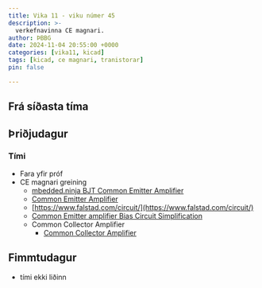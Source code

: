 ```yaml
---
title: Vika 11 - viku númer 45
description: >-
  verkefnavinna CE magnari.
author: ÞBBG
date: 2024-11-04 20:55:00 +0000
categories: [vika11, kicad]
tags: [kicad, ce magnari, tranistorar]
pin: false

---
```

## Frá síðasta tíma



## Þriðjudagur 

### Tími

- Fara yfir próf
- CE magnari greining
  - [mbedded.ninja BJT Common Emitter Amplifier](https://blog.mbedded.ninja/electronics/circuit-design/bjt-common-emitter-amplifier/)
  - [Common Emitter Amplifier](https://www.electronics-tutorials.ws/amplifier/amp_2.html)
  - [https://www.falstad.com/circuit/](https://www.falstad.com/circuit/)
  - [Common Emitter amplifier Bias Circuit Simplification](https://electronics.stackexchange.com/questions/231815/common-emitter-amplifier-bias-circuit-simplification)
  - Common Collector Amplifier
    - [Common Collector Amplifier](https://www.electronics-tutorials.ws/amplifier/common-collector-amplifier.html)


## Fimmtudagur

- tími ekki liðinn


